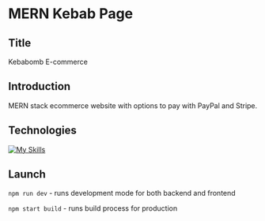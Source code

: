 # MERN Kebab Page

## Title

Kebabomb E-commerce

## Introduction

MERN stack ecommerce website with options to pay with PayPal and Stripe.

## Technologies

[![My Skills](https://skillicons.dev/icons?i=nodejs,express,mongodb,react,js,materialui&perline=3)](https://skillicons.dev)

## Launch

`npm run dev` - runs development mode for both backend and frontend

`npm start build` - runs build process for production
